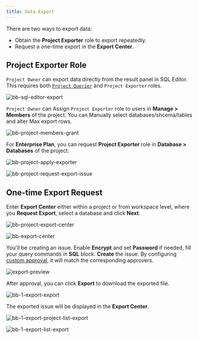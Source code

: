 ```yaml
---
title: Data Export
---
```


There are two ways to export data:

- Obtain the **Project Exporter** role to export repeatedly.
- Request a one-time export in the **Export Center**.

## Project Exporter Role

`Project Owner` can export data directly from the result panel in SQL Editor. This requires both [`Project Querier`](/docs/security/data-query) and `Project Exporter` roles.

![bb-sql-editor-export](/content/docs/security/data-export/bb-sql-editor-export.webp)

`Project Owner` can Assign `Project Exporter` role to users in **Manage > Members** of the project. You can Manually select databases/shcema/tables and alter Max export rows.

![bb-project-members-grant](/content/docs/security/data-export/bb-project-members-grant.webp)

For **Enterprise Plan**, you can request **Project Exporter** role in **Database > Databases** of the project.

![bb-project-apply-exporter](/content/docs/security/data-export/bb-project-apply-exporter.webp)

![bb-project-request-export-issue](/content/docs/security/data-export/bb-project-request-export-issue.webp)

## One-time Export Request

Enter **Export Center** either within a project or from workspace level, where you **Request Export**, select a database and click **Next**.

![bb-project-export-center](/content/docs/security/data-export/bb-project-export-center.webp)

![bb-export-center](/content/docs/security/data-export/bb-export-center.webp)

You'll be creating an issue. Enable **Encrypt** and set **Password** if needed, fill your query commands in **SQL** block. **Create** the issue. By configuring [custom approval](/docs/administration/custom-approval/), it will match the corresponding approvers.

![export-preview](/content/docs/security/data-export/export-preview.webp)

After approval, you can click **Export** to download the exported file.

![bb-1-export-export](/content/docs/security/data-export/bb-1-export-export.webp)

The exported issue will be displayed in the **Export Center**.

![bb-1-export-project-list-export](/content/docs/security/data-export/bb-1-export-project-list-export.webp)

![bb-1-export-list-export](/content/docs/security/data-export/bb-1-export-list-export.webp)
